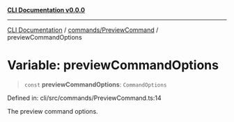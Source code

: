 [**CLI Documentation v0.0.0**](../../../README.md)

***

[CLI Documentation](../../../modules.md) / [commands/PreviewCommand](../README.md) / previewCommandOptions

# Variable: previewCommandOptions

> `const` **previewCommandOptions**: `CommandOptions`

Defined in: cli/src/commands/PreviewCommand.ts:14

The preview command options.
